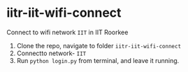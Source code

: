 # iitr-iit-wifi-connect
Connect to wifi network `IIT` in IIT Roorkee
1. Clone the repo, navigate to folder `iitr-iit-wifi-connect`
2. Connectto network- `IIT`
3. Run `python login.py` from terminal, and leave it running.
